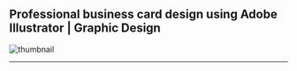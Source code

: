 ## Professional business card design using Adobe Illustrator | Graphic Design

![thumbnail](thumbnail.png)

----------

